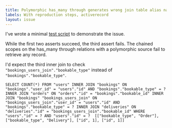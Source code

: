 ```yaml
---
title: Polymorphic has_many through generates wrong join table alias name in SQL
labels: With reproduction steps, activerecord
layout: issue
---
```


I've wrote a minimal [test script](https://gist.github.com/manno/ffd48e0302a9ad51162e) to demonstrate the issue.

While the first two asserts succeed, the third assert fails.
The chained scopes on the has_many through relations with a polymorphic source fail to retrieve any record.

I'd expect the third inner join to check `"bookings_users_join"."bookable_type"` instead 
of `"bookings"."bookable_type"`.

```
SELECT COUNT(*) FROM "users" INNER JOIN "bookings" ON "bookings"."user_id" = "users"."id" AND "bookings"."bookable_type" = ? INNER JOIN "orders" ON "orders"."id" = "bookings"."bookable_id" INNER JOIN "bookings" "bookings_users_join" ON "bookings_users_join"."user_id" = "users"."id" AND "bookings"."bookable_type" = ? INNER JOIN "deliveries" ON "deliveries"."id" = "bookings_users_join"."bookable_id" WHERE "users"."id" = ? AND "users"."id" = ?  [["bookable_type", "Order"], ["bookable_type", "Delivery"], ["id", 1], ["id", 1]]
```

